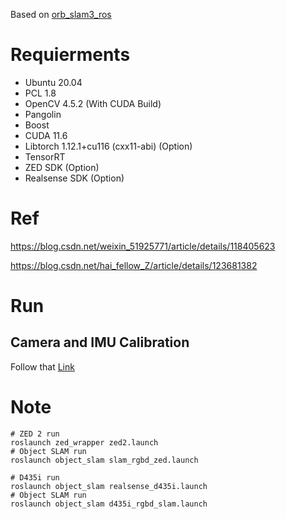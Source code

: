 Based on [orb_slam3_ros](https://github.com/thien94/orb_slam3_ros)

# Requierments

- Ubuntu 20.04
- PCL 1.8
- OpenCV 4.5.2 (With CUDA Build)
- Pangolin
- Boost
- CUDA 11.6
- Libtorch 1.12.1+cu116 (cxx11-abi) (Option)
- TensorRT
- ZED SDK (Option)
- Realsense SDK (Option)

# Ref

https://blog.csdn.net/weixin_51925771/article/details/118405623
 
https://blog.csdn.net/hai_fellow_Z/article/details/123681382

# Run

## Camera and IMU Calibration 

Follow that [Link](https://lacie-life.github.io/posts/ZED2-and-ORB-SLAM3/)

# Note

```
# ZED 2 run
roslaunch zed_wrapper zed2.launch
# Object SLAM run
roslaunch object_slam slam_rgbd_zed.launch

# D435i run
roslaunch object_slam realsense_d435i.launch
# Object SLAM run
roslaunch object_slam d435i_rgbd_slam.launch
```
